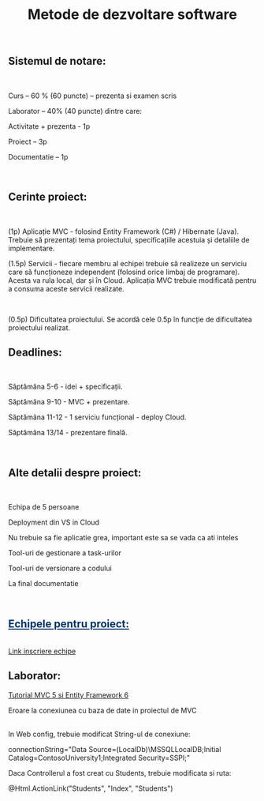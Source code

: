 <center><h1>Metode de dezvoltare software</h1></center>
<br>
<h2>Sistemul de notare:</h2>
<br>
<p>Curs – 60 % (60 puncte) – prezenta si examen scris</p>
<p>Laborator – 40% (40 puncte) dintre care:</p>
<p>Activitate + prezenta - 1p</p>
<p>Proiect – 3p</p>
<p>Documentatie – 1p</p>
<br>

<h2>Cerinte proiect: </h2>
<br>
<p>(1p) Aplicație MVC - folosind Entity Framework (C#) / Hibernate (Java). 
Trebuie să prezentați tema proiectului, specificațiile acestuia și detaliile de implementare.
</p>
<p>(1.5p) Servicii - fiecare membru al echipei trebuie să realizeze un serviciu care să funcționeze independent (folosind orice limbaj de programare). Acesta va rula local, dar și în Cloud. 
Aplicația MVC trebuie modificată pentru a consuma aceste servicii realizate.
</p>
<br>

<p>(0.5p) Dificultatea proiectului. Se acordă cele 0.5p în funcție de dificultatea proiectului realizat.</p>
<h2>Deadlines:</h2>
<br>
<p>Săptămâna 5-6 - idei + specificații.</p>
<p>Săptămâna 9-10 - MVC + prezentare.</p>
<p>Săptămâna 11-12 - 1 serviciu funcțional - deploy Cloud.</p>
<p>Săptămâna 13/14 - prezentare finală.</p>
<br>

<h2>Alte detalii despre proiect:</h2>
<br>
<p>Echipa de 5 persoane </p>
<p>Deployment din VS in Cloud </p>
<p>Nu trebuie sa fie aplicatie grea, important este sa se vada ca ati inteles</p>
<p>Tool-uri de gestionare a task-urilor </p>
<p>Tool-uri de versionare a codului </p>
<p>La final documentatie </p>
<br>
			
<h2 style="color: #003366; text-decoration: underline;">Echipele pentru proiect:</h2>
<br>
<a  href="https://docs.google.com/spreadsheets/d/1bdjM7agH89pbQ2fQrM8uGnIXSv_mgoG5OhRntwJ3iqs/edit?usp=sharing">Link inscriere echipe</a>
<br>				

<h2>Laborator:</h2>
	
<a href="https://drive.google.com/file/d/1rNdDbqfToKVifmCQ0zmIstF5WbkBAhf9/view">Tutorial MVC 5 si Entity Framework 6</a>
<br>

<p>Eroare la conexiunea cu baza de date in proiectul de MVC </p>
<br>
In Web config, trebuie modificat String-ul de conexiune: </p> 
<p style="font-size: 100%">connectionString="Data Source=(LocalDb)\MSSQLLocalDB;Initial Catalog=ContosoUniversity1;Integrated Security=SSPI;"</p> 
<p>Daca Controllerul a fost creat cu Students, trebuie modificata si ruta:</p> 
<p>@Html.ActionLink("Students", "Index", "Students")</p>

